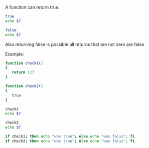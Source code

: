 A function can return true. 
```bash
true
echo $?

false
echo $?
```
Also returning false is possible all returns that are not zero are false

Example:
```bash
function check1()
{
   return 127
}

function check2()
{
   true
}

check1
echo $?

check2
echo $?

if check1; then echo "was true"; else echo "was false"; fi
if check2; then echo "was true"; else echo "was false"; fi
```
